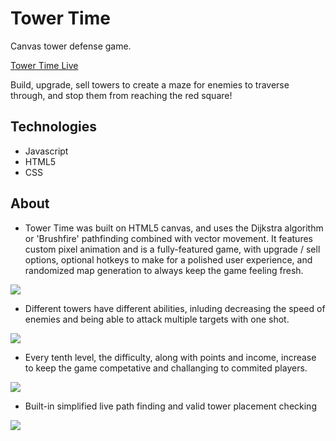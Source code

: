 # Tower Time
Canvas tower defense game.

[Tower Time Live](https://towertime.herokuapp.com/)

Build, upgrade, sell towers to create a maze for enemies to traverse through, and stop them from reaching the red square!

## Technologies

* Javascript
* HTML5
* CSS

## About

* Tower Time was built on HTML5 canvas, and uses the Dijkstra algorithm or 'Brushfire' pathfinding combined with vector movement. It features custom pixel animation and is a fully-featured game, with upgrade / sell options, optional hotkeys to make for a polished user experience, and randomized map generation to always keep the game feeling fresh.

<img src="https://imgur.com/td8tiXC.png"/>

* Different towers have different abilities, inluding decreasing the speed of enemies and being able to attack multiple targets with one shot.

<img src="https://imgur.com/vlwicHs.png"/>

* Every tenth level, the difficulty, along with points and income, increase to keep the game competative and challanging to commited players.

<img src="https://i.imgur.com/P400Hzf.png"/>

* Built-in simplified live path finding and valid tower placement checking

<img src="https://i.imgur.com/weSGoxK.png"/>

